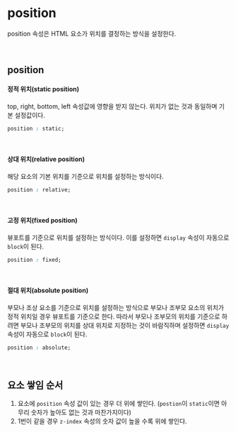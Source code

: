 # position
position 속성은 HTML 요소가 위치를 결정하는 방식을 설정한다.

<br/>

## position


#### 정적 위치(static position)
top, right, bottom, left 속성값에 영향을 받지 않는다. 위치가 없는 것과 동일하며 기본 설정값이다.
```css
position : static;
```

<br/>

    
#### 상대 위치(relative position)
해당 요소의 기본 위치를 기준으로 위치를 설정하는 방식이다.
```css
position : relative;
``` 

<br/>

#### 고정 위치(fixed position)
뷰포트를 기준으로 위치를 설정하는 방식이다. 이를 설정하면 `display` 속성이 자동으로 `block`이 된다.
```css
position : fixed;
``` 

<br/>

#### 절대 위치(absolute position)
부모나 조상 요소를 기준으로 위치를 설정하는 방식으로 부모나 조부모 요소의 위치가 정적 위치일 경우 뷰포트를 기준으로 한다. 따라서 부모나 조부모의 위치를 기준으로 하려면 부모나 조부모의 위치를 상대 위치로 지정하는 것이 바람직하며 설정하면 `display` 속성이 자동으로 `block`이 된다.
    
```css
position : absolute;
``` 


<br/>

## 요소 쌓임 순서


1. 요소에 `position` 속성 값이 있는 경우 더 위에 쌓인다. (`postion`이 `static`이면 아무리 숫자가 높아도 없는 것과 마찬가지이다)
2. 1번이 같을 경우 `z-index` 속성의 숫자 값이 높을 수록 위에 쌓인다.
